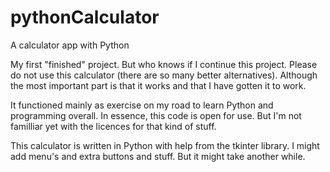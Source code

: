 # pythonCalculator
A calculator app with Python

My first "finished" project. But who knows if I continue this project.
Please do not use this calculator (there are so many better alternatives).
Although the most important part is that it works and that I have gotten it to work. 

It functioned mainly as exercise on my road to learn Python and programming overall. In essence, this code is open for use. But I'm not familliar yet with the licences for that kind of stuff. 

This calculator is written in Python with help from the tkinter library. I might add menu's and extra buttons and stuff. But it might take another while.

